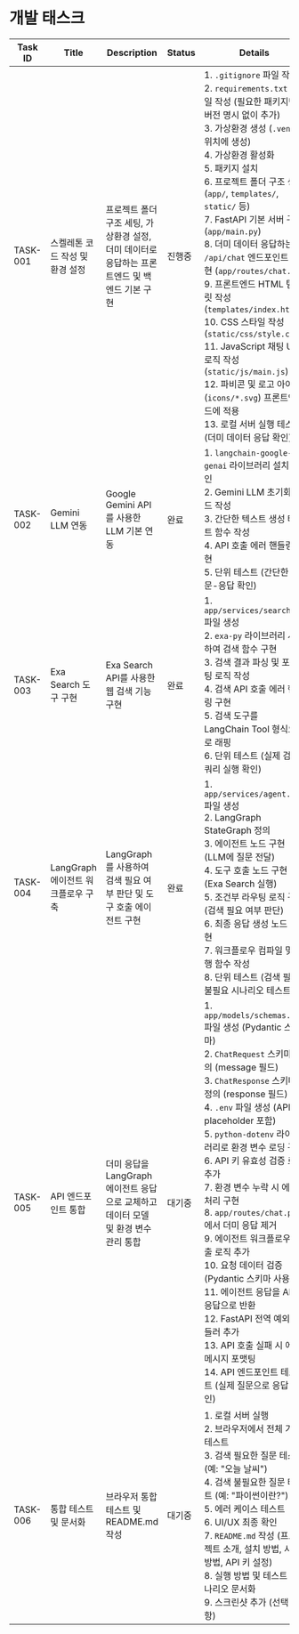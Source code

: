# 개발 태스크

| Task ID | Title | Description | Status | Details | Assign To |
|---------|-------|-------------|--------|---------|-----------|
| TASK-001 | 스켈레톤 코드 작성 및 환경 설정 | 프로젝트 폴더 구조 세팅, 가상환경 설정, 더미 데이터로 응답하는 프론트엔드 및 백엔드 기본 구현 | 진행중 | 1. `.gitignore` 파일 작성<br>2. `requirements.txt` 파일 작성 (필요한 패키지만 버전 명시 없이 추가)<br>3. 가상환경 생성 (`.venv` 위치에 생성)<br>4. 가상환경 활성화<br>5. 패키지 설치<br>6. 프로젝트 폴더 구조 생성 (`app/`, `templates/`, `static/` 등)<br>7. FastAPI 기본 서버 구현 (`app/main.py`)<br>8. 더미 데이터 응답하는 `/api/chat` 엔드포인트 구현 (`app/routes/chat.py`)<br>9. 프론트엔드 HTML 템플릿 작성 (`templates/index.html`)<br>10. CSS 스타일 작성 (`static/css/style.css`)<br>11. JavaScript 채팅 UI 로직 작성 (`static/js/main.js`)<br>12. 파비콘 및 로고 아이콘 (`icons/*.svg`) 프론트엔드에 적용<br>13. 로컬 서버 실행 테스트 (더미 데이터 응답 확인) | Backend & Frontend |
| TASK-002 | Gemini LLM 연동 | Google Gemini API를 사용한 LLM 기본 연동 | 완료 | 1. `langchain-google-genai` 라이브러리 설치 확인<br>2. Gemini LLM 초기화 코드 작성<br>3. 간단한 텍스트 생성 테스트 함수 작성<br>4. API 호출 에러 핸들링 구현<br>5. 단위 테스트 (간단한 질문-응답 확인) | Backend |
| TASK-003 | Exa Search 도구 구현 | Exa Search API를 사용한 웹 검색 기능 구현 | 완료 | 1. `app/services/search.py` 파일 생성<br>2. `exa-py` 라이브러리 사용하여 검색 함수 구현<br>3. 검색 결과 파싱 및 포맷팅 로직 작성<br>4. 검색 API 호출 에러 핸들링 구현<br>5. 검색 도구를 LangChain Tool 형식으로 래핑<br>6. 단위 테스트 (실제 검색 쿼리 실행 확인) | Backend |
| TASK-004 | LangGraph 에이전트 워크플로우 구축 | LangGraph를 사용하여 검색 필요 여부 판단 및 도구 호출 에이전트 구현 | 완료 | 1. `app/services/agent.py` 파일 생성<br>2. LangGraph StateGraph 정의<br>3. 에이전트 노드 구현 (LLM에 질문 전달)<br>4. 도구 호출 노드 구현 (Exa Search 실행)<br>5. 조건부 라우팅 로직 구현 (검색 필요 여부 판단)<br>6. 최종 응답 생성 노드 구현<br>7. 워크플로우 컴파일 및 실행 함수 작성<br>8. 단위 테스트 (검색 필요/불필요 시나리오 테스트) | Backend |
| TASK-005 | API 엔드포인트 통합 | 더미 응답을 LangGraph 에이전트 응답으로 교체하고 데이터 모델 및 환경 변수 관리 통합 | 대기중 | 1. `app/models/schemas.py` 파일 생성 (Pydantic 스키마)<br>2. `ChatRequest` 스키마 정의 (message 필드)<br>3. `ChatResponse` 스키마 정의 (response 필드)<br>4. `.env` 파일 생성 (API 키 placeholder 포함)<br>5. `python-dotenv` 라이브러리로 환경 변수 로딩 구현<br>6. API 키 유효성 검증 로직 추가<br>7. 환경 변수 누락 시 에러 처리 구현<br>8. `app/routes/chat.py`에서 더미 응답 제거<br>9. 에이전트 워크플로우 호출 로직 추가<br>10. 요청 데이터 검증 (Pydantic 스키마 사용)<br>11. 에이전트 응답을 API 응답으로 반환<br>12. FastAPI 전역 예외 핸들러 추가<br>13. API 호출 실패 시 에러 메시지 포맷팅<br>14. API 엔드포인트 테스트 (실제 질문으로 응답 확인) | Backend |
| TASK-006 | 통합 테스트 및 문서화 | 브라우저 통합 테스트 및 README.md 작성 | 대기중 | 1. 로컬 서버 실행<br>2. 브라우저에서 전체 기능 테스트<br>3. 검색 필요한 질문 테스트 (예: "오늘 날씨")<br>4. 검색 불필요한 질문 테스트 (예: "파이썬이란?")<br>5. 에러 케이스 테스트<br>6. UI/UX 최종 확인<br>7. `README.md` 작성 (프로젝트 소개, 설치 방법, 사용 방법, API 키 설정)<br>8. 실행 방법 및 테스트 시나리오 문서화<br>9. 스크린샷 추가 (선택 사항) | Backend & Frontend |

